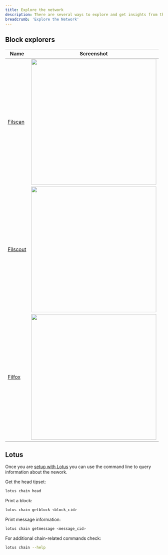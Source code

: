 ```yaml
---
title: Explore the network
description: There are several ways to explore and get insights from the Filecoin network.
breadcrumb: 'Explore the Network'
---
```


## Block explorers

| Name                                                 | Screenshot                                                                |
| ---------------------------------------------------- | ------------------------------------------------------------------------- |
| [Filscan](https://filscan.io/)                       | <img src="./images/explore-the-filecoin-chain/filscan.png" width="400">   |
| [Filscout](https://filscout.com/)                     | <img src="./images/explore-the-filecoin-chain/filscout.png" width="400">  |
| [Filfox](https://filfox.io/)                         | <img src="./images/explore-the-filecoin-chain/filfox.png" width="400">    |

## Lotus

Once you are [setup with Lotus](https://lotus.filecoin.io) you can use the command line to query information about the nework.

Get the head tipset:

```sh
lotus chain head
```

Print a block:

```sh
lotus chain getblock <block_cid>
```

Print message information:

```sh
lotus chain getmessage <message_cid>
```

For additional chain-related commands check:

```sh
lotus chain --help
```
